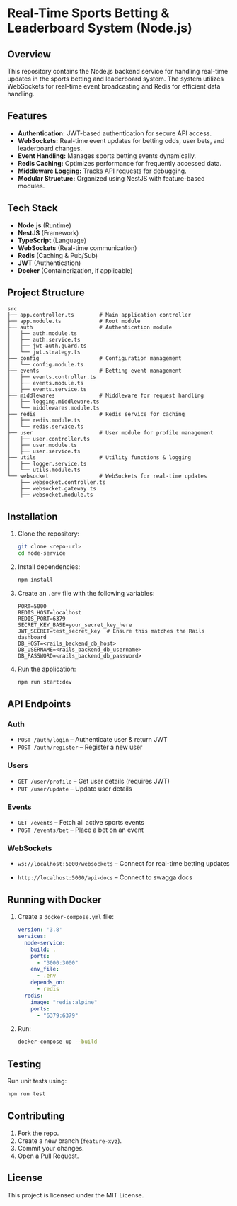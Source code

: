 
# Real-Time Sports Betting & Leaderboard System (Node.js)

## Overview

This repository contains the Node.js backend service for handling real-time updates in the sports betting and leaderboard system. The system utilizes WebSockets for real-time event broadcasting and Redis for efficient data handling.

## Features

- **Authentication:** JWT-based authentication for secure API access.
- **WebSockets:** Real-time event updates for betting odds, user bets, and leaderboard changes.
- **Event Handling:** Manages sports betting events dynamically.
- **Redis Caching:** Optimizes performance for frequently accessed data.
- **Middleware Logging:** Tracks API requests for debugging.
- **Modular Structure:** Organized using NestJS with feature-based modules.

## Tech Stack

- **Node.js** (Runtime)
- **NestJS** (Framework)
- **TypeScript** (Language)
- **WebSockets** (Real-time communication)
- **Redis** (Caching & Pub/Sub)
- **JWT** (Authentication)
- **Docker** (Containerization, if applicable)

## Project Structure

```
src
├── app.controller.ts        # Main application controller
├── app.module.ts            # Root module
├── auth                     # Authentication module
│   ├── auth.module.ts
│   ├── auth.service.ts
│   ├── jwt-auth.guard.ts
│   └── jwt.strategy.ts
├── config                   # Configuration management
│   └── config.module.ts
├── events                   # Betting event management
│   ├── events.controller.ts
│   ├── events.module.ts
│   ├── events.service.ts
├── middlewares              # Middleware for request handling
│   ├── logging.middleware.ts
│   └── middlewares.module.ts
├── redis                    # Redis service for caching
│   ├── redis.module.ts
│   └── redis.service.ts
├── user                     # User module for profile management
│   ├── user.controller.ts
│   ├── user.module.ts
│   ├── user.service.ts
├── utils                    # Utility functions & logging
│   ├── logger.service.ts
│   └── utils.module.ts
└── websocket                # WebSockets for real-time updates
    ├── websocket.controller.ts
    ├── websocket.gateway.ts
    ├── websocket.module.ts
```

## Installation

1. Clone the repository:
   ```bash
   git clone <repo-url>
   cd node-service
   ```

2. Install dependencies:
   ```bash
   npm install
   ```

3. Create an `.env` file with the following variables:
   ```
   PORT=5000
   REDIS_HOST=localhost
   REDIS_PORT=6379
   SECRET_KEY_BASE=your_secret_key_here
   JWT_SECRET=test_secret_key  # Ensure this matches the Rails dashboard
   DB_HOST=<rails_backend_db_host>
   DB_USERNAME=<rails_backend_db_username>
   DB_PASSWORD=<rails_backend_db_password>
   ```

4. Run the application:
   ```bash
   npm run start:dev
   ```

## API Endpoints

### Auth

- `POST /auth/login` – Authenticate user & return JWT
- `POST /auth/register` – Register a new user

### Users

- `GET /user/profile` – Get user details (requires JWT)
- `PUT /user/update` – Update user details

### Events

- `GET /events` – Fetch all active sports events
- `POST /events/bet` – Place a bet on an event

### WebSockets

- `ws://localhost:5000/websockets` – Connect for real-time betting updates


- `http://localhost:5000/api-docs` – Connect to swagga docs

## Running with Docker

1. Create a `docker-compose.yml` file:
   ```yaml
   version: '3.8'
   services:
     node-service:
       build: .
       ports:
         - "3000:3000"
       env_file:
         - .env
       depends_on:
         - redis
     redis:
       image: "redis:alpine"
       ports:
         - "6379:6379"
   ```

2. Run:
   ```bash
   docker-compose up --build
   ```

## Testing

Run unit tests using:
```bash
npm run test
```

## Contributing

1. Fork the repo.
2. Create a new branch (`feature-xyz`).
3. Commit your changes.
4. Open a Pull Request.

## License

This project is licensed under the MIT License.
